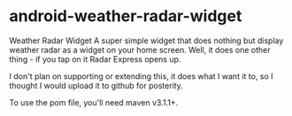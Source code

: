 android-weather-radar-widget
============================

Weather Radar Widget
A super simple widget that does nothing but display weather radar as a widget on your home screen.  Well, it does one other thing - if you tap on it Radar Express opens up.

I don't plan on supporting or extending this, it does what I want it to, so I thought I would upload it to github for posterity.

To use the pom file, you'll need maven v3.1.1+.

